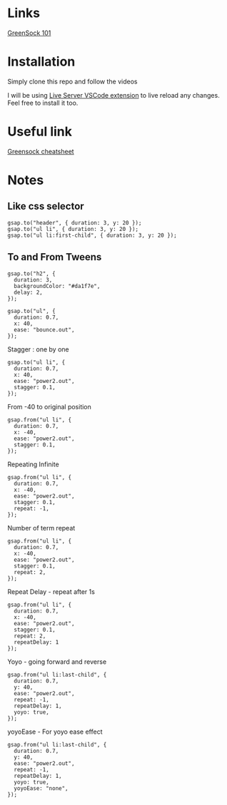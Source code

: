 # Links

[GreenSock 101](https://ihatetomatoes.net/store/)

# Installation

Simply clone this repo and follow the videos

I will be using [Live Server VSCode extension](https://marketplace.visualstudio.com/items?itemName=ritwickdey.LiveServer) to live reload any changes. Feel free to install it too.

# Useful link

[Greensock cheatsheet](https://greensock.com/cheatsheet/)

# Notes

## Like css selector

```
gsap.to("header", { duration: 3, y: 20 });
gsap.to("ul li", { duration: 3, y: 20 });
gsap.to("ul li:first-child", { duration: 3, y: 20 });

```

## To and From Tweens

```
gsap.to("h2", {
  duration: 3,
  backgroundColor: "#da1f7e",
  delay: 2,
});
```

```
gsap.to("ul", {
  duration: 0.7,
  x: 40,
  ease: "bounce.out",
});

```

Stagger : one by one

```
gsap.to("ul li", {
  duration: 0.7,
  x: 40,
  ease: "power2.out",
  stagger: 0.1,
});

```

From -40 to original position

```
gsap.from("ul li", {
  duration: 0.7,
  x: -40,
  ease: "power2.out",
  stagger: 0.1,
});

```

Repeating Infinite

```
gsap.from("ul li", {
  duration: 0.7,
  x: -40,
  ease: "power2.out",
  stagger: 0.1,
  repeat: -1,
});

```

Number of term repeat

```
gsap.from("ul li", {
  duration: 0.7,
  x: -40,
  ease: "power2.out",
  stagger: 0.1,
  repeat: 2,
});

```

Repeat Delay - repeat after 1s

```
gsap.from("ul li", {
  duration: 0.7,
  x: -40,
  ease: "power2.out",
  stagger: 0.1,
  repeat: 2,
  repeatDelay: 1
});
```

Yoyo - going forward and reverse

```
gsap.from("ul li:last-child", {
  duration: 0.7,
  y: 40,
  ease: "power2.out",
  repeat: -1,
  repeatDelay: 1,
  yoyo: true,
});
```

yoyoEase - For yoyo ease effect

```
gsap.from("ul li:last-child", {
  duration: 0.7,
  y: 40,
  ease: "power2.out",
  repeat: -1,
  repeatDelay: 1,
  yoyo: true,
  yoyoEase: "none",
});
```

